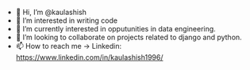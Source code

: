 - 👋 Hi, I’m @kaulashish
- 👀 I’m interested in writing code
- 🌱 I’m currently interested in opputunities in data engineering.
- 💞️ I’m looking to collaborate on projects related to django and python.
- 📫 How to reach me -> Linkedin: https://www.linkedin.com/in/kaulashish1996/

<!---
kaulashish/kaulashish is a ✨ special ✨ repository because its `README.md` (this file) appears on your GitHub profile.
You can click the Preview link to take a look at your changes.
--->
